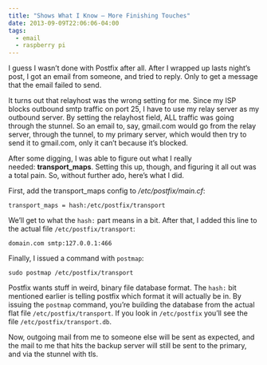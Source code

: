 ```yaml
---
title: "Shows What I Know – More Finishing Touches"
date: 2013-09-09T22:06:06-04:00
tags:
  - email
  - raspberry pi
---
```

I guess I wasn’t done with Postfix after all. After I wrapped up lasts night’s post, I got an email from someone, and tried to reply. Only to get a message that the email failed to send.

It turns out that relayhost was the wrong setting for me. Since my ISP blocks outbound smtp traffic on port 25, I have to use my relay server as my outbound server. By setting the relayhost field, ALL traffic was going through the stunnel. So an email to, say, gmail.com would go from the relay server, through the tunnel, to my primary server, which would then try to send it to gmail.com, only it can’t because it’s blocked.

After some digging, I was able to figure out what I really needed: **transport_maps**. Setting this up, though, and figuring it all out was a total pain. So, without further ado, here’s what I did.

First, add the transport_maps config to _/etc/postfix/main.cf_:

```
transport_maps = hash:/etc/postfix/transport
```

We’ll get to what the `hash:` part means in a bit. After that, I added this line to the actual file `/etc/postfix/transport`:

```
domain.com smtp:127.0.0.1:466
```

Finally, I issued a command with `postmap`:

```
sudo postmap /etc/postfix/transport
```

Postfix wants stuff in weird, binary file database format. The `hash:` bit mentioned earlier is telling postfix which format it will actually be in. By issuing the `postmap` command, you’re building the database from the actual flat file `/etc/postfix/transport`. If you look in `/etc/postfix` you’ll see the file `/etc/postfix/transport.db`.

Now, outgoing mail from me to someone else will be sent as expected, and the mail to me that hits the backup server will still be sent to the primary, and via the stunnel with tls.
